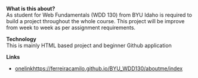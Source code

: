**What is this about?**<br>
As student for Web Fundamentals (WDD 130) from BYU Idaho is required to build a project throughout the whole course. This project will be improve from week to week as per assignment requirements.

**Technology**<br>
This is mainly HTML based project and beginner Github application

**Links**<br>
- [onelink](https://ferreiracamilo.github.io/BYU_WDD130/aboutme/index)https://ferreiracamilo.github.io/BYU_WDD130/aboutme/index
